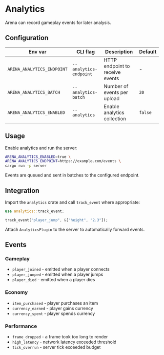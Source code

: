 # Analytics

Arena can record gameplay events for later analysis.

## Configuration

| Env var                    | CLI flag               | Description                     | Default |
| -------------------------- | ---------------------- | ------------------------------- | ------- |
| `ARENA_ANALYTICS_ENDPOINT` | `--analytics-endpoint` | HTTP endpoint to receive events | -       |
| `ARENA_ANALYTICS_BATCH`    | `--analytics-batch`    | Number of events per upload     | `20`    |
| `ARENA_ANALYTICS_ENABLED`  | `--analytics`          | Enable analytics collection     | `false` |

## Usage

Enable analytics and run the server:

```bash
ARENA_ANALYTICS_ENABLED=true \
ARENA_ANALYTICS_ENDPOINT=https://example.com/events \
cargo run -p server
```

Events are queued and sent in batches to the configured endpoint.

## Integration

Import the `analytics` crate and call `track_event` where appropriate:

```rust
use analytics::track_event;

track_event("player_jump", &["height", "2.3"]);
```

Attach `AnalyticsPlugin` to the server to automatically forward events.

## Events

### Gameplay

- `player_joined` - emitted when a player connects
- `player_jumped` - emitted when a player jumps
- `player_died` - emitted when a player dies

### Economy

- `item_purchased` - player purchases an item
- `currency_earned` - player gains currency
- `currency_spent` - player spends currency

### Performance

- `frame_dropped` - a frame took too long to render
- `high_latency` - network latency exceeded threshold
- `tick_overrun` - server tick exceeded budget
